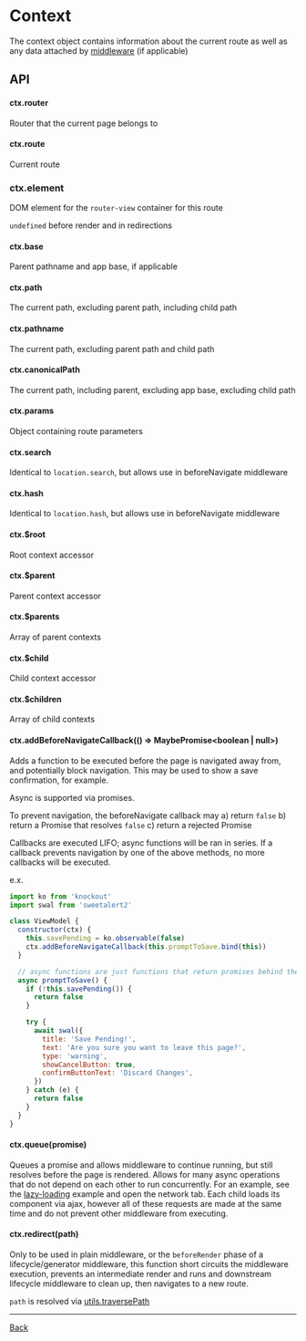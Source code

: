# Context

The context object contains information about the current route as well as any
data attached by [middleware](./middleware.md) (if applicable)

## API

#### ctx.router

Router that the current page belongs to

#### ctx.route

Current route

### ctx.element

DOM element for the `router-view` container for this route

`undefined` before render and in redirections

#### ctx.base

Parent pathname and app base, if applicable

#### ctx.path

The current path, excluding parent path, including child path

#### ctx.pathname

The current path, excluding parent path and child path

#### ctx.canonicalPath

The current path, including parent, excluding app base, excluding child path

#### ctx.params

Object containing route parameters

#### ctx.search

Identical to `location.search`, but allows use in beforeNavigate middleware

#### ctx.hash

Identical to `location.hash`, but allows use in beforeNavigate middleware

#### ctx.\$root

Root context accessor

#### ctx.\$parent

Parent context accessor

#### ctx.\$parents

Array of parent contexts

#### ctx.\$child

Child context accessor

#### ctx.\$children

Array of child contexts

#### ctx.addBeforeNavigateCallback(() => MaybePromise<boolean | null>)

Adds a function to be executed before the page is navigated away from, and potentially
block navigation. This may be used to show a save confirmation, for example.

Async is supported via promises.

To prevent navigation, the beforeNavigate callback may
a) return `false`
b) return a Promise that resolves `false`
c) return a rejected Promise

Callbacks are executed LIFO; async functions will be ran in series. If a callback
prevents navigation by one of the above methods, no more callbacks will be executed.

e.x.

```javascript
import ko from 'knockout'
import swal from 'sweetalert2'

class ViewModel {
  constructor(ctx) {
    this.savePending = ko.observable(false)
    ctx.addBeforeNavigateCallback(this.promptToSave.bind(this))
  }

  // async functions are just functions that return promises behind the scenes
  async promptToSave() {
    if (!this.savePending()) {
      return false
    }

    try {
      await swal({
        title: 'Save Pending!',
        text: 'Are you sure you want to leave this page?',
        type: 'warning',
        showCancelButton: true,
        confirmButtonText: 'Discard Changes',
      })
    } catch (e) {
      return false
    }
  }
}
```

#### ctx.queue(promise)

Queues a promise and allows middleware to continue running, but still resolves
before the page is rendered. Allows for many async operations that do not depend
on each other to run concurrently. For an example, see the [lazy-loading](../examples/lazy-loading)
example and open the network tab. Each child loads its component via ajax, however
all of these requests are made at the same time and do not prevent other middleware
from executing.

#### ctx.redirect(path)

Only to be used in plain middleware, or the `beforeRender` phase of a lifecycle/generator middleware,
this function short circuits the middleware execution, prevents an intermediate render
and runs and downstream lifecycle middleware to clean up, then navigates to a new route.

`path` is resolved via [utils.traversePath](./utils.md#traversePath)

---

[Back](./README.md)

